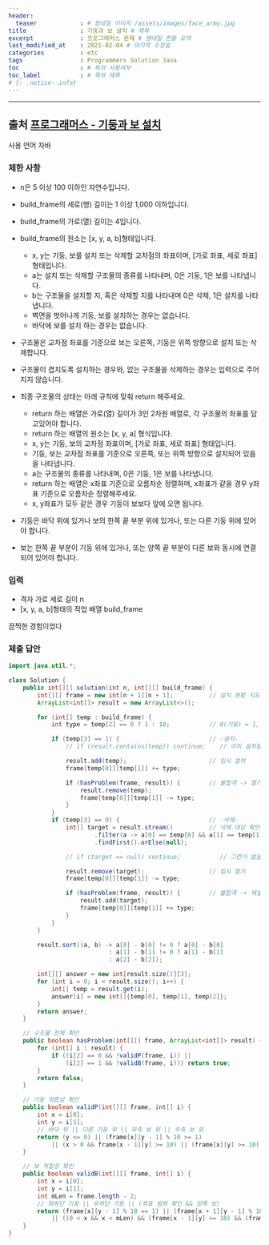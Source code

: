 ```yaml
---
header:
  teaser            : # 썸네일 이미지 /assets/images/face_army.jpg
title               : 기둥과 보 설치 # 제목
excerpt             : 프로그래머스 문제 # 썸네일 한줄 요약
last_modified_at    : 2021-02-04 # 마지막 수정일
categories          : etc
tags                : Programmers Solution Java
toc                 : # 목차 사용여부
toc_label           : # 목차 제목
# {: .notice--info}
---
```


---
## 출처 [프로그래머스 - 기둥과 보 설치](https://programmers.co.kr/learn/courses/30/lessons/60061)

사용 언어 자바

### 제한 사항

- n은 5 이상 100 이하인 자연수입니다.
- build_frame의 세로(행) 길이는 1 이상 1,000 이하입니다.
- build_frame의 가로(열) 길이는 4입니다.
- build_frame의 원소는 [x, y, a, b]형태입니다.
  - x, y는 기둥, 보를 설치 또는 삭제할 교차점의 좌표이며, [가로 좌표, 세로 좌표] 형태입니다.
  - a는 설치 또는 삭제할 구조물의 종류를 나타내며, 0은 기둥, 1은 보를 나타냅니다.
  - b는 구조물을 설치할 지, 혹은 삭제할 지를 나타내며 0은 삭제, 1은 설치를 나타냅니다.
  - 벽면을 벗어나게 기둥, 보를 설치하는 경우는 없습니다.
  - 바닥에 보를 설치 하는 경우는 없습니다.
- 구조물은 교차점 좌표를 기준으로 보는 오른쪽, 기둥은 위쪽 방향으로 설치 또는 삭제합니다.
- 구조물이 겹치도록 설치하는 경우와, 없는 구조물을 삭제하는 경우는 입력으로 주어지지 않습니다.
- 최종 구조물의 상태는 아래 규칙에 맞춰 return 해주세요.
  - return 하는 배열은 가로(열) 길이가 3인 2차원 배열로, 각 구조물의 좌표를 담고있어야 합니다.
  - return 하는 배열의 원소는 [x, y, a] 형식입니다.
  - x, y는 기둥, 보의 교차점 좌표이며, [가로 좌표, 세로 좌표] 형태입니다.
  - 기둥, 보는 교차점 좌표를 기준으로 오른쪽, 또는 위쪽 방향으로 설치되어 있음을 나타냅니다.
  - a는 구조물의 종류를 나타내며, 0은 기둥, 1은 보를 나타냅니다.
  - return 하는 배열은 x좌표 기준으로 오름차순 정렬하며, x좌표가 같을 경우 y좌표 기준으로 오름차순 정렬해주세요.
  - x, y좌표가 모두 같은 경우 기둥이 보보다 앞에 오면 됩니다.

- 기둥은 바닥 위에 있거나 보의 한쪽 끝 부분 위에 있거나, 또는 다른 기둥 위에 있어야 합니다.
- 보는 한쪽 끝 부분이 기둥 위에 있거나, 또는 양쪽 끝 부분이 다른 보와 동시에 연결되어 있어야 합니다.

### 입력

- 격자 가로 세로 길이 n
- [x, y, a, b]형태의 작업 배열 build_frame


끔찍한 경험이었다

### 제출 답안

```java
import java.util.*;

class Solution {
    public int[][] solution(int n, int[][] build_frame) {
        int[][] frame = new int[n + 1][n + 1];          // 설치 현황 지도
        ArrayList<int[]> result = new ArrayList<>();

        for (int[] temp : build_frame) {
            int type = temp[2] == 0 ? 1 : 10;           // 0(기둥) = 1, 1(보) = 10

            if (temp[3] == 1) {                         // -설치-
                // if (result.contains(temp)) continue;    // 이미 설치됨 -> 생략

                result.add(temp);                       // 임시 설치
                frame[temp[0]][temp[1]] += type;

                if (hasProblem(frame, result)) {        // 불합격 -> 철거
                    result.remove(temp);
                    frame[temp[0]][temp[1]] -= type;
                }
            }
            if (temp[3] == 0) {                         // -삭제-
                int[] target = result.stream()          // 삭제 대상 확인
                        .filter(a -> a[0] == temp[0] && a[1] == temp[1] && a[2] == temp[2])
                        .findFirst().orElse(null);

                // if (target == null) continue;           // 그런거 없음 -> 생략

                result.remove(target);                  // 임시 철거
                frame[temp[0]][temp[1]] -= type;

                if (hasProblem(frame, result)) {        // 불합격 -> 재설치
                    result.add(target);
                    frame[temp[0]][temp[1]] += type;
                }
            }
        }

        result.sort((a, b) -> a[0] - b[0] != 0 ? a[0] - b[0]
                            : a[1] - b[1] != 0 ? a[1] - b[1]
                            : a[2] - b[2]);

        int[][] answer = new int[result.size()][3];
        for (int i = 0; i < result.size(); i++) {
            int[] temp = result.get(i);
            answer[i] = new int[]{temp[0], temp[1], temp[2]};
        }
        return answer;
    }

    // 구조물 전체 확인
    public boolean hasProblem(int[][] frame, ArrayList<int[]> result) {
        for (int[] i : result) {
            if ((i[2] == 0 && !validP(frame, i)) ||
                (i[2] == 1 && !validB(frame, i))) return true;
        }
        return false;
    }

    // 기둥 적합성 확인
    public boolean validP(int[][] frame, int[] i) {
        int x = i[0];
        int y = i[1];
        // 바닥 위 || 다른 기둥 위 || 좌측 보 위 || 우측 보 위
        return (y <= 0) || (frame[x][y - 1] % 10 >= 1)
            || (x > 0 && frame[x - 1][y] >= 10) || (frame[x][y] >= 10);
    }

    // 보 적합성 확인
    public boolean validB(int[][] frame, int[] i) {
        int x = i[0];
        int y = i[1];
        int mLen = frame.length - 2;
        // 좌하단 기둥 || 우하단 기둥 || (좌표 범위 확인 && 양쪽 보)
        return (frame[x][y - 1] % 10 == 1) || (frame[x + 1][y - 1] % 10 == 1)
            || ((0 < x && x < mLen) && (frame[x - 1][y] >= 10) && (frame[x + 1][y] >= 10));
    }
}
```